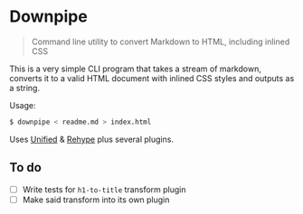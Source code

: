 # Downpipe

> Command line utility to convert Markdown to HTML, including inlined CSS

This is a very simple CLI program that takes a stream of markdown, converts it to a valid HTML document with inlined CSS styles and outputs as a string.

Usage:

```bash
$ downpipe < readme.md > index.html
```

Uses [Unified](https://github.com/unifiedjs/unified) & [Rehype](https://github.com/rehypejs/rehype) plus several plugins.

## To do

- [ ] Write tests for `h1-to-title` transform plugin
- [ ] Make said transform into its own plugin
